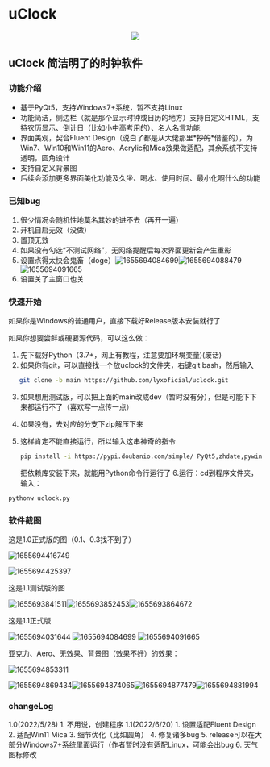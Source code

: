# uClock

<center><img src="effects\pics\uclock.png"></center>

## uClock 简洁明了的时钟软件

### 功能介绍

* 基于PyQt5，支持Windows7+系统，暂不支持Linux
* 功能简洁，侧边栏（就是那个显示时钟或日历的地方）支持自定义HTML，支持农历显示、倒计日（比如小中高考用的）、名人名言功能
* 界面美观，契合Fluent Design（说白了都是从大佬那里*~~抄的~~*借鉴的），为Win7、Win10和Win11的Aero、Acrylic和Mica效果做适配，其余系统不支持透明，圆角设计
* 支持自定义背景图
* 后续会添加更多界面美化功能及久坐、喝水、使用时间、最小化啊什么的功能

### 已知bug

1. 很少情况会随机性地莫名其妙的进不去（再开一遍）
2. 开机自启无效（没做）
3. 置顶无效
4. 如果没有勾选“不测试网络”，无网络提醒后每次界面更新会产生重影
5. 设置点得太快会鬼畜（doge）![1655694084699](image/README/1655694084699.png)![1655694088479](image/README/1655694088479.png)![1655694091665](image/README/1655694091665.png)
6. 设置关了主窗口也关

### 快速开始

如果你是Windows的普通用户，直接下载好Release版本安装就行了

如果你想要尝鲜或硬要源代码，可以这么做：

1. 先下载好Python（3.7+，网上有教程，注意要加环境变量)(废话)
2. 如果你有git，可以直接找一个放uclock的文件夹，右键git bash，然后输入

```bash
   git clone -b main https://github.com/lyxoficial/uclock.git
```

3. 如果想用测试版，可以把上面的main改成dev（暂时没有分），但是可能下下来都运行不了（喜欢写一点传一点）
4. 如果没有，去对应的分支下zip解压下来
5. 这样肯定不能直接运行，所以输入这串神奇的指令

   ```bash
   pip install -i https://pypi.doubanio.com/simple/ PyQt5,zhdate,pywin32,requests,pillow
   ```

   把依赖库安装下来，就能用Python命令行运行了
   6.运行：cd到程序文件夹，输入：

```bash
pythonw uclock.py
```

### 软件截图

这是1.0正式版的图（0.1、0.3找不到了）

![1655694416749](image/README/1655694416749.png)

![1655694425397](image/README/1655694425397.png)

这是1.1测试版的图

![1655693841511](image/README/1655693841511.png)![1655693852453](image/README/1655693852453.png)![1655693864672](image/README/1655693864672.png)

这是1.1正式版

![1655694031644](image/README/1655694031644.png)
![1655694084699](image/README/1655694084699.png)
![1655694091665](image/README/1655694091665.png)

亚克力、Aero、无效果、背景图（效果不好）的效果：

![1655694853311](image/README/1655694853311.png)

![1655694869434](image/README/1655694869434.png)![1655694874065](image/README/1655694874065.png)![1655694877479](image/README/1655694877479.png)![1655694881994](image/README/1655694881994.png)

### changeLog

1.0(2022/5/28)
    1. 不用说，创建程序
1.1(2022/6/20)
    1. 设置适配Fluent Design
    2. 适配Win11 Mica
    3. 细节优化（比如圆角）
    4. 修复诸多bug
    5. release可以在大部分Windows7+系统里面运行（作者暂时没有适配Linux，可能会出bug
    6. 天气图标修改
